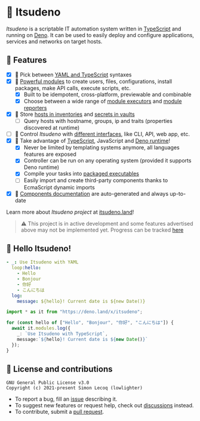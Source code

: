 # 🍣 Itsudeno

*Itsudeno* is a scriptable IT automation system written in [TypeScript](https://github.com/Microsoft/TypeScript) and running on [Deno](https://github.com/denoland/deno).
It can be used to easily deploy and configure applications, services and networks on target hosts.

## 🍱 Features

- [x] 🥢 Pick between [YAML and TypeScript](https://itsudeno.land/syntaxes) syntaxes
- [x] 🥡 [Powerful modules](https://itsudeno.land/modules) to create users, files, configurations, install packages, make API calls, execute scripts, etc.
  - [x] Built to be idempotent, cross-platform, previewable and combinable
  - [x] Choose between a wide range of [module executors](https://itsudeno.land/executors) and [module reporters](https://itsudeno.land/reporters)
- [x] 🍡 Store [hosts in inventories](https://itsudeno.land/inventories) and [secrets in vaults](https://itsudeno.land/vaults)
  - [ ] Query hosts with hostname, groups, ip and traits (properties discovered at runtime)
- [ ] 🍜 Control *Itsudeno* with [different interfaces](https://itsudeno.land/interfaces), like CLI, API, web app, etc.
- [x] 🍥 Take advantage of [TypeScript](https://github.com/microsoft/TypeScript), JavaScript and [Deno runtime](https://github.com/denoland/deno)!
  - [x] Never be limited by templating systems anymore, all languages features are exposed
  - [x] Controller can be run on any operating system (provided it supports Deno runtime)
  - [x] Compile your tasks into [packaged executables](https://deno.land/manual/tools/compiler)
  - [ ] Easily import and create third-party components thanks to EcmaScript dynamic imports
- [x] 🥮 [Components documentation](https://itsudeno.land) are auto-generated and always up-to-date

Learn more about *Itsudeno project* at [itsudeno.land](https://itsudeno.land)!

> ⚠️ This project is in active development and some features advertised above may not be implemented yet. Progress can be tracked [here](https://github.com/lowlighter/itsudeno/discussions/3)

## 🍙 Hello Itsudeno!

```yml
- _: Use Itsudeno with YAML
  loop:hello:
    - Hello
    - Bonjour
    - 你好
    - こんにちは
  log:
    message: ${hello}! Current date is ${new Date()}
```

```ts
import * as it from "https://deno.land/x/itsudeno";

for (const hello of ["Hello", "Bonjour", "你好", "こんにちは"]) {
  await it.modules.log({
    _: `Use Itsudeno with TypeScript`,
    message:`${hello}! Current date is ${new Date()}`
  });
}
```

## 🦑 License and contributions

```
GNU General Public License v3.0
Copyright (c) 2021-present Simon Lecoq (lowlighter)
```

* To report a bug, fill an [issue](https://github.com/lowlighter/itsudeno/issues) describing it.
* To suggest new features or request help, check out [discussions](https://github.com/lowlighter/itsudeno/discussions) instead.
* To contribute, submit a [pull request](https://github.com/lowlighter/itsudeno/pulls).
